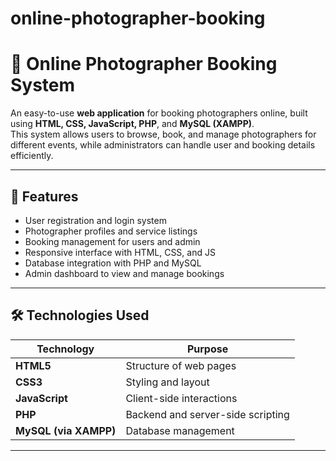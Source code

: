 # online-photographer-booking
# 📸 Online Photographer Booking System

An easy-to-use **web application** for booking photographers online, built using **HTML, CSS, JavaScript, PHP**, and **MySQL (XAMPP)**.  
This system allows users to browse, book, and manage photographers for different events, while administrators can handle user and booking details efficiently.

---

## 🚀 Features

- User registration and login system  
- Photographer profiles and service listings  
- Booking management for users and admin  
- Responsive interface with HTML, CSS, and JS  
- Database integration with PHP and MySQL  
- Admin dashboard to view and manage bookings  

---

## 🛠️ Technologies Used

| Technology | Purpose |
|-------------|----------|
| **HTML5** | Structure of web pages |
| **CSS3** | Styling and layout |
| **JavaScript** | Client-side interactions |
| **PHP** | Backend and server-side scripting |
| **MySQL (via XAMPP)** | Database management |

---

